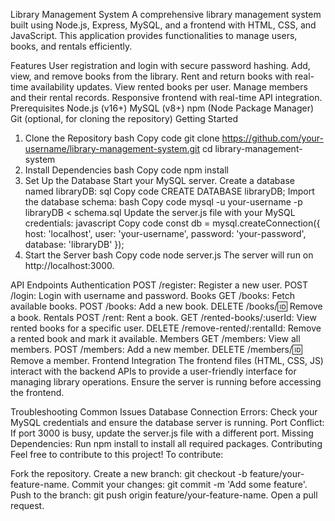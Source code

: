 Library Management System
A comprehensive library management system built using Node.js, Express, MySQL, and a frontend with HTML, CSS, and JavaScript. This application provides functionalities to manage users, books, and rentals efficiently.

Features
User registration and login with secure password hashing.
Add, view, and remove books from the library.
Rent and return books with real-time availability updates.
View rented books per user.
Manage members and their rental records.
Responsive frontend with real-time API integration.
Prerequisites
Node.js (v16+)
MySQL (v8+)
npm (Node Package Manager)
Git (optional, for cloning the repository)
Getting Started
1. Clone the Repository
bash
Copy code
git clone https://github.com/your-username/library-management-system.git
cd library-management-system
2. Install Dependencies
bash
Copy code
npm install
3. Set Up the Database
Start your MySQL server.
Create a database named libraryDB:
sql
Copy code
CREATE DATABASE libraryDB;
Import the database schema:
bash
Copy code
mysql -u your-username -p libraryDB < schema.sql
Update the server.js file with your MySQL credentials:
javascript
Copy code
const db = mysql.createConnection({
    host: 'localhost',
    user: 'your-username',
    password: 'your-password',
    database: 'libraryDB'
});
4. Start the Server
bash
Copy code
node server.js
The server will run on http://localhost:3000.

API Endpoints
Authentication
POST /register: Register a new user.
POST /login: Login with username and password.
Books
GET /books: Fetch available books.
POST /books: Add a new book.
DELETE /books/:id: Remove a book.
Rentals
POST /rent: Rent a book.
GET /rented-books/:userId: View rented books for a specific user.
DELETE /remove-rented/:rentalId: Remove a rented book and mark it available.
Members
GET /members: View all members.
POST /members: Add a new member.
DELETE /members/:id: Remove a member.
Frontend Integration
The frontend files (HTML, CSS, JS) interact with the backend APIs to provide a user-friendly interface for managing library operations. Ensure the server is running before accessing the frontend.

Troubleshooting
Common Issues
Database Connection Errors: Check your MySQL credentials and ensure the database server is running.
Port Conflict: If port 3000 is busy, update the server.js file with a different port.
Missing Dependencies: Run npm install to install all required packages.
Contributing
Feel free to contribute to this project! To contribute:

Fork the repository.
Create a new branch: git checkout -b feature/your-feature-name.
Commit your changes: git commit -m 'Add some feature'.
Push to the branch: git push origin feature/your-feature-name.
Open a pull request.
